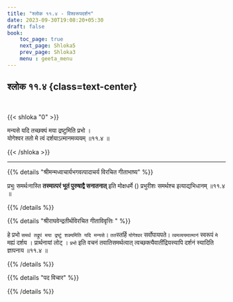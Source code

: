 ```yaml
---
title: "श्लोक ११.४ - विश्वरूपदर्शन"
date: 2023-09-30T19:08:20+05:30
draft: false
book:
    toc_page: true
    next_page: Shloka5
    prev_page: Shloka3
    menu : geeta_menu
---
```




## श्लोक ११.४ {class=text-center}

<br/>

{{< shloka  "0"  >}}

मन्यसे यदि तच्छक्यं मया द्रष्टुमिति प्रभो ।  
योगेश्वर ततो मे त्वं दर्शयाऽत्मानमव्ययम् ॥११.४ ॥

{{< /shloka >}}

---


{{% details "श्रीमन्मध्वाचार्यभगवत्पादाचर्य विरचित  गीताभाष्य" %}}

प्रभुः समर्थःनास्ति 
**तस्मात्परं भूतं पुरुषाद्वै सनातनात्** 
इति मोक्षधर्मे () प्रभुरीशः समर्थश्च इत्याद्यभिधानम् 
॥११.४ ॥

{{% /details %}}



{{% details "श्रीराघवेन्द्रतीर्थविरचित गीताविवृत्तिः " %}}

हे प्रभो 
`समर्थ तद्रूपं मया द्रष्टुं शक्यमिति यदि मन्यसे`। 
`तत`स्तर्हि `योगेश्वर` सर्वोपायपते। 
`त्वमव्ययमात्मानं`  स्वरूपं `मे` मह्यं दर्शय । 
प्रार्थनायां लोट् । `प्रभो` इति वचनं तवातिसमर्थत्वात्‌ 
त्वच्छक्त्यैवातींद्रियस्यापि दर्शनं स्यादिति 
ज्ञापनाय ॥११.४ ॥

{{% /details %}}



{{% details "पद विचार" %}}


{{% /details %}}
